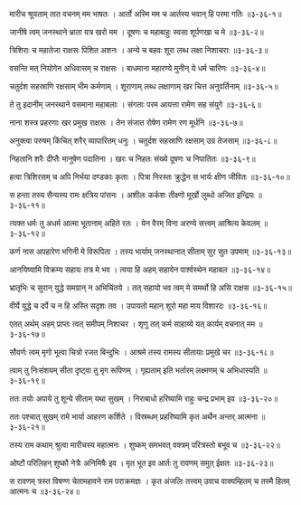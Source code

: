 मारीच श्रूयताम् तात वचनम् मम भाषतः ।
आर्तो अस्मि मम च आर्तस्य भवान् हि परमा गतिः ॥३-३६-१॥

जानीषे त्वम् जनस्थाने भ्राता यत्र खरो मम ।
दूषणः च महाबाहुः स्वसा शूर्पणखा च मे ॥३-३६-२॥

त्रिशिराः च महातेजा राक्षसः पिशित अशनः ।
अन्ये च बहवः शूरा लब्ध लक्षा निशाचराः ॥३-३६-३॥

वसन्ति मत् नियोगेन अधिवासम् च राक्षसः ।
बाधमाना महारण्ये मुनीन् ये धर्म चारिणः ॥३-३६-४॥

चतुर्दश सहस्राणि रक्षसाम् भीम कर्मणाम् ।
शूराणाम् लब्ध लक्षाणाम् खर चित्त अनुवर्तिनाम् ॥३-३६-५॥

ते तु इदानीम् जनस्थाने वसमाना महाबलाः ।
संगताः परम आयत्ता रामेण सह संयुगे ॥३-३६-६॥

नाना शस्त्र प्रहरणाः खर प्रमुख राक्षसः ।
तेन संजात रोषेण रामेण रण मूर्धनि ॥३-३६-७॥

अनुक्त्वा परुषम् किंचित् शरैर् व्यापारितम् धनुः ।
चतुर्दश सहस्राणि रक्षसाम् उग्र तेजसाम् ॥३-३६-८॥

निहतानि शरैः दीप्तैः मानुषेण पदातिना ।
खरः च निहतः संख्ये दूषणः च निपातितः ॥३-३६-९॥

हत्वा त्रिशिरसम् च अपि निर्भया दण्डकाः कृताः ।
पित्रा निरस्तः क्रुद्धेन स भार्यः क्षीण जीवितः ॥३-३६-१०॥

स हन्ता तस्य सैन्यस्य रामः क्षत्रिय पांसनः ।
अशीलः कर्कशः तीक्ष्णो मूर्खो लुब्धो अजित इन्द्रियः ॥३-३६-११॥

त्यक्त धर्मः तु अधर्म आत्मा भूतानाम् अहिते रतः ।
येन वैरम् विना अरण्ये सत्त्वम् आश्रित्य केवलम् ॥३-३६-१२॥

कर्ण नास अपहारेण भगिनी मे विरूपिता ।
तस्य भार्याम् जनस्थानात् सीताम् सुर सुत उपमाम् ॥३-३६-१३॥

आनयिष्यामि विक्रम्य सहायः तत्र मे भव ।
त्वया हि अहम् सहायेन पार्श्वस्थेन महाबल ॥३-३६-१४॥

भ्रातृभिः च सुरान् युद्धे समग्रान् न अभिचिंतये ।
तत् सहायो भव त्वम् मे समर्थो हि असि राक्षस ॥३-३६-१५॥

वीर्ये युद्धे च दर्पे च न हि अस्ति सदृशः तव ।
उपायतो महान् शूरो महा माय विशारदः ॥३-३६-१६॥

एतत् अर्थम् अहम् प्राप्तः त्वत् समीपम् निशाचर ।
शृणु तत् कर्म साहाय्ये यत् कार्यम् वचनात् मम ॥३-३६-१७॥

सौवर्णः त्वम् मृगो भूत्वा चित्रो रजत बिन्दुभिः ।
आश्रमे तस्य रामस्य सीतायाः प्रमुखे चर ॥३-३६-१८॥

त्वाम् तु निःसंशयम् सीता दृष्ट्वा तु मृग रूपिणम् ।
गृह्यताम् इति भर्तारम् लक्ष्मणम् च अभिधास्यति ॥३-३६-१९॥

ततः तयोः अपाये तु शून्ये सीताम् यथा सुखम् ।
निराबाधो हरिष्यामि राहुः चन्द्र प्रभाम् इव ॥३-३६-२०॥

ततः पश्चात् सुखम् रामे भार्या आहरण कर्शिते ।
विस्रब्धम् प्रहरिष्यामि कृत अर्थेन अन्तर् आत्मना ॥३-३६-२१॥

तस्य राम कथाम् श्रुत्वा मारीचस्य महात्मनः ।
शुष्कम् समभवत् वक्त्रम् परित्रस्तो बभूव च ॥३-३६-२२॥

ओष्टौ परिलिहन् शुष्कौ नेत्रैः अनिमिषैः इव ।
मृत भूत इव आर्तः तु रावणम् समुत् ईक्षतः ॥३-३६-२३॥

स रावणम् त्रस्त विषण्ण चेतामहावने राम पराक्रमज्ञः ।
कृत अंजलिः तत्त्वम् उवाच वाक्यम्हितम् च तस्मै हितम् आत्मनः च ॥३-३६-२४॥

